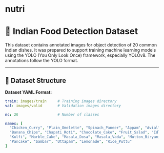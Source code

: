 # nutri
# 🍛 Indian Food Detection Dataset

This dataset contains annotated images for object detection of 20 common Indian dishes. It was prepared to support training machine learning models using the YOLO (You Only Look Once) framework, especially YOLOv8. The annotations follow the YOLO format.

---

## 📁 Dataset Structure



**Dataset YAML Format:**
```yaml
train: images/train     # Training images directory
val: images/valid       # Validation images directory

nc: 20                  # Number of classes

names: [
  "Chicken_Curry", "Plain_Omelette", "Spinach_Paneer", "Appam", "Avial", 
  "Banana_Chips", "Chapati_Roti", "Chocolate_Cake", "Fruit_Salad", "Idli", 
  "Kulfi", "Marble_Cake", "Masala_Dosa", "Masala_Vada", "Mutton_Biryani", 
  "Pancake", "Sambar", "Uttapam", "Lemonade", "Rice_Puttu"
]
